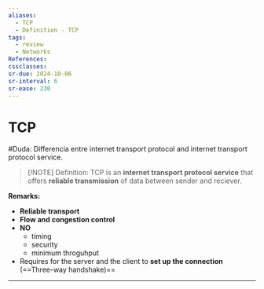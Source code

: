 ```yaml
---
aliases:
  - TCP
  - Definition - TCP
tags:
  - review
  - Networks
References: 
cssclasses:
sr-due: 2024-10-06
sr-interval: 6
sr-ease: 230
---
```

# TCP
#Duda: Differencia entre internet transport protocol and internet transport protocol service.

> [!NOTE]  Definition:
>  TCP is an **internet transport protocol service** that offers **reliable transmission** of data between sender and reciever.

**Remarks:**
+ **Reliable transport**
+ **Flow and congestion control**
+ **NO** 
	+ timing
	+ security 
	+ minimum throguhput
+ Requires for the server and the client to **set up the connection** (==Three-way handshake)==

***